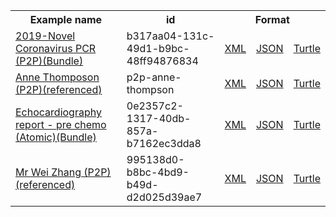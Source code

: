 <table class="list" width="100%">            
   <tr>
     <th>Example name</th>
     <th>id</th>
     <th colspan="3">Format</th>
   </tr>
   <tr>
      <td><a href="bundle-b317aa04-131c-49d1-b9bc-48ff94876834.html">2019-Novel Coronavirus PCR (P2P)(Bundle)</a></td>
      <td>b317aa04-131c-49d1-b9bc-48ff94876834</td>
      <td><a href="bundle-b317aa04-131c-49d1-b9bc-48ff94876834.xml.html">XML</a></td>
      <td><a href="bundle-b317aa04-131c-49d1-b9bc-48ff94876834.json.html">JSON</a></td>
      <td><a href="bundle-b317aa04-131c-49d1-b9bc-48ff94876834.ttl.html">Turtle</a></td>
   </tr>  
   <tr>
      <td><a href="patient-p2p-anne-thompson.html">Anne Thomposon (P2P)(referenced)</a></td>
      <td>p2p-anne-thompson</td>
      <td><a href="patient-p2p-anne-thompson.xml.html">XML</a></td>
      <td><a href="patient-p2p-anne-thompson.json.html">JSON</a></td>
      <td><a href="patient-p2p-anne-thompson.ttl.html">Turtle</a></td>
   </tr>           
   <tr>
      <td><a href="bundle-0e2357c2-1317-40db-857a-b7162ec3dda8.html">Echocardiography report - pre chemo (Atomic)(Bundle)</a></td>
      <td>0e2357c2-1317-40db-857a-b7162ec3dda8</td>
      <td><a href="bundle-0e2357c2-1317-40db-857a-b7162ec3dda8.xml.html">XML</a></td>
      <td><a href="bundle-0e2357c2-1317-40db-857a-b7162ec3dda8.json.html">JSON</a></td>
      <td><a href="bundle-0e2357c2-1317-40db-857a-b7162ec3dda8.ttl.html">Turtle</a></td>
   </tr> 
   <tr>
      <td><a href="patient-995138d0-b8bc-4bd9-b49d-d2d025d39ae7.html">Mr Wei Zhang (P2P)(referenced)</a></td>
      <td>995138d0-b8bc-4bd9-b49d-d2d025d39ae7</td>
      <td><a href="patient-995138d0-b8bc-4bd9-b49d-d2d025d39ae7.xml.html">XML</a></td>
      <td><a href="patient-995138d0-b8bc-4bd9-b49d-d2d025d39ae7.json.html">JSON</a></td>
      <td><a href="patient-995138d0-b8bc-4bd9-b49d-d2d025d39ae7.ttl.html">Turtle</a></td>
   </tr>             
</table>